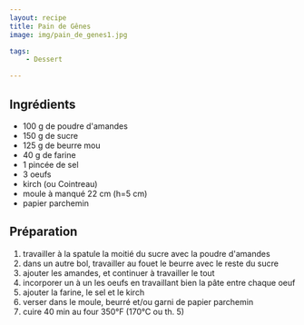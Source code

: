 ```yaml
---
layout: recipe
title: Pain de Gênes 
image: img/pain_de_genes1.jpg

tags:
    - Dessert

---
```



## Ingrédients
* 100 g de poudre d'amandes
* 150 g de sucre
* 125 g de beurre mou
* 40 g de farine
* 1 pincée de sel
* 3 oeufs
* kirch (ou Cointreau)
* moule à manqué 22 cm (h=5 cm)
* papier parchemin

## Préparation

1. travailler à la spatule la moitié du sucre avec la poudre d'amandes
2. dans un autre bol, travailler au fouet le beurre avec le reste du sucre
3. ajouter les amandes, et continuer à travailler le tout
4. incorporer un à un les oeufs en travaillant bien la pâte entre chaque oeuf
5. ajouter la farine, le sel et le kirch
6. verser dans le moule, beurré et/ou garni de papier parchemin
7. cuire 40 min au four 350°F (170°C ou th. 5)